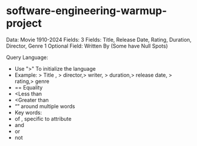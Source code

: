 # software-engineering-warmup-project
Data: Movie 1910-2024
Fields: 
3 Fields: Title, Release Date, Rating, Duration, Director, Genre 
1 Optional Field:  Written By (Some have Null Spots) 

Query Language: 
- Use ">" To initialize the language
- Example: > Title , > director,> writer, > duration,> release date, > rating,> genre 
- == Equality 
- <Less than
- <Greater than
- “”  around multiple words 
- Key words:
- of , specific to attribute 
- and 
- or 
- not 
